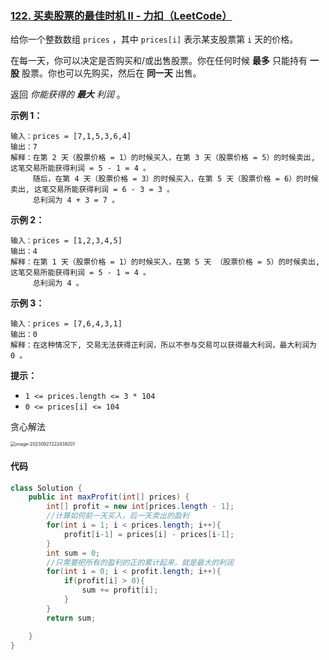 ### [122. 买卖股票的最佳时机 II - 力扣（LeetCode）](https://leetcode.cn/problems/best-time-to-buy-and-sell-stock-ii/description/)

给你一个整数数组 `prices` ，其中 `prices[i]` 表示某支股票第 `i` 天的价格。

在每一天，你可以决定是否购买和/或出售股票。你在任何时候 **最多** 只能持有 **一股** 股票。你也可以先购买，然后在 **同一天** 出售。

返回 *你能获得的 **最大** 利润* 。

 

**示例 1：**

```
输入：prices = [7,1,5,3,6,4]
输出：7
解释：在第 2 天（股票价格 = 1）的时候买入，在第 3 天（股票价格 = 5）的时候卖出, 这笔交易所能获得利润 = 5 - 1 = 4 。
     随后，在第 4 天（股票价格 = 3）的时候买入，在第 5 天（股票价格 = 6）的时候卖出, 这笔交易所能获得利润 = 6 - 3 = 3 。
     总利润为 4 + 3 = 7 。
```

**示例 2：**

```
输入：prices = [1,2,3,4,5]
输出：4
解释：在第 1 天（股票价格 = 1）的时候买入，在第 5 天 （股票价格 = 5）的时候卖出, 这笔交易所能获得利润 = 5 - 1 = 4 。
     总利润为 4 。
```

**示例 3：**

```
输入：prices = [7,6,4,3,1]
输出：0
解释：在这种情况下, 交易无法获得正利润，所以不参与交易可以获得最大利润，最大利润为 0 。
```

 

**提示：**

- `1 <= prices.length <= 3 * 104`
- `0 <= prices[i] <= 104`





贪心解法

<img src="https://palepics.oss-cn-guangzhou.aliyuncs.com/img/image-20230927222438201.png" alt="image-20230927222438201" style="zoom:50%;" />



#### 代码

```java
class Solution {
    public int maxProfit(int[] prices) {
        int[] profit = new int[prices.length - 1];
        //计算如何前一天买入，后一天卖出的盈利
        for(int i = 1; i < prices.length; i++){
            profit[i-1] = prices[i] - prices[i-1];
        }
        int sum = 0;
        //只需要把所有的盈利的正的累计起来，就是最大的利润
        for(int i = 0; i < profit.length; i++){
            if(profit[i] > 0){
                sum += profit[i];
            }
        }
        return sum;

    }
}
```

